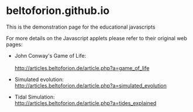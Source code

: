 # beltoforion.github.io
This is the demonstration page for the educational javascripts

For more details on the Javascript applets please refer to their original web pages:

- John Conway's Game of Life:<br/>		
http://articles.beltoforion.de/article.php?a=game_of_life	

- Simulated evolution:      
http://articles.beltoforion.de/article.php?a=simulated_evolution

- Tidal Simulation:			
http://articles.beltoforion.de/article.php?a=tides_explained
